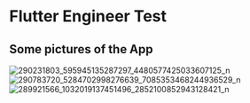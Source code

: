 # Flutter Engineer Test

## Some pictures of the App


![290231803_595945135287297_4480577425033607125_n](https://user-images.githubusercontent.com/40029149/177212226-6353888a-36bc-400e-bcef-fcc9a9d50f4f.png)
![290783720_5284702998276639_7085353468244936529_n](https://user-images.githubusercontent.com/40029149/177212306-68defc99-d993-4b7a-8bee-47dcf65e97b6.png)
![289921566_1032019137451496_2852100852943128421_n](https://user-images.githubusercontent.com/40029149/177212411-624ea0a2-2e9f-4788-a9d1-866cba43ef4b.png)

